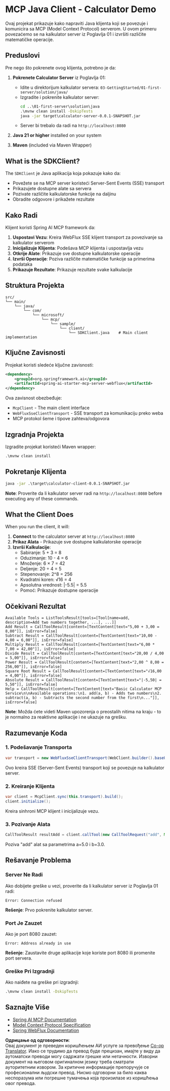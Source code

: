 <!--
CO_OP_TRANSLATOR_METADATA:
{
  "original_hash": "7074b9f4c8cd147c1c10f569d8508c82",
  "translation_date": "2025-06-11T13:17:18+00:00",
  "source_file": "03-GettingStarted/02-client/solution/java/README.md",
  "language_code": "sr"
}
-->
# MCP Java Client - Calculator Demo

Ovaj projekat prikazuje kako napraviti Java klijenta koji se povezuje i komunicira sa MCP (Model Context Protocol) serverom. U ovom primeru povezaćemo se na kalkulator server iz Poglavlja 01 i izvršiti različite matematičke operacije.

## Preduslovi

Pre nego što pokrenete ovog klijenta, potrebno je da:

1. **Pokrenete Calculator Server** iz Poglavlja 01:
   - Idite u direktorijum kalkulator servera: `03-GettingStarted/01-first-server/solution/java/`
   - Izgradite i pokrenite kalkulator server:
     ```cmd
     cd ..\01-first-server\solution\java
     .\mvnw clean install -DskipTests
     java -jar target\calculator-server-0.0.1-SNAPSHOT.jar
     ```
   - Server bi trebalo da radi na `http://localhost:8080`

2. **Java 21 or higher** installed on your system
3. **Maven** (included via Maven Wrapper)

## What is the SDKClient?

The `SDKClient` je Java aplikacija koja pokazuje kako da:
- Povežete se na MCP server koristeći Server-Sent Events (SSE) transport
- Prikazujete dostupne alate sa servera
- Pozivate različite kalkulatorske funkcije na daljinu
- Obradite odgovore i prikažete rezultate

## Kako Radi

Klijent koristi Spring AI MCP framework da:

1. **Uspostavi Vezu**: Kreira WebFlux SSE klijent transport za povezivanje sa kalkulator serverom
2. **Inicijalizuje Klijenta**: Podešava MCP klijenta i uspostavlja vezu
3. **Otkrije Alate**: Prikazuje sve dostupne kalkulatorske operacije
4. **Izvrši Operacije**: Poziva različite matematičke funkcije sa primerima podataka
5. **Prikazuje Rezultate**: Prikazuje rezultate svake kalkulacije

## Struktura Projekta

```
src/
└── main/
    └── java/
        └── com/
            └── microsoft/
                └── mcp/
                    └── sample/
                        └── client/
                            └── SDKClient.java    # Main client implementation
```

## Ključne Zavisnosti

Projekat koristi sledeće ključne zavisnosti:

```xml
<dependency>
    <groupId>org.springframework.ai</groupId>
    <artifactId>spring-ai-starter-mcp-server-webflux</artifactId>
</dependency>
```

Ova zavisnost obezbeđuje:
- `McpClient` - The main client interface
- `WebFluxSseClientTransport` - SSE transport za komunikaciju preko weba
- MCP protokol šeme i tipove zahteva/odgovora

## Izgradnja Projekta

Izgradite projekat koristeći Maven wrapper:

```cmd
.\mvnw clean install
```

## Pokretanje Klijenta

```cmd
java -jar .\target\calculator-client-0.0.1-SNAPSHOT.jar
```

**Note**: Proverite da li kalkulator server radi na `http://localhost:8080` before executing any of these commands.

## What the Client Does

When you run the client, it will:

1. **Connect** to the calculator server at `http://localhost:8080`
2. **Prikaz Alata** - Prikazuje sve dostupne kalkulatorske operacije
3. **Izvrši Kalkulacije**:
   - Sabiranje: 5 + 3 = 8
   - Oduzimanje: 10 - 4 = 6
   - Množenje: 6 × 7 = 42
   - Deljenje: 20 ÷ 4 = 5
   - Stepenovanje: 2^8 = 256
   - Kvadratni koren: √16 = 4
   - Apsolutna vrednost: |-5.5| = 5.5
   - Pomoć: Prikazuje dostupne operacije

## Očekivani Rezultat

```
Available Tools = ListToolsResult[tools=[Tool[name=add, description=Add two numbers together, ...], ...]]
Add Result = CallToolResult[content=[TextContent[text="5,00 + 3,00 = 8,00"]], isError=false]
Subtract Result = CallToolResult[content=[TextContent[text="10,00 - 4,00 = 6,00"]], isError=false]
Multiply Result = CallToolResult[content=[TextContent[text="6,00 * 7,00 = 42,00"]], isError=false]
Divide Result = CallToolResult[content=[TextContent[text="20,00 / 4,00 = 5,00"]], isError=false]
Power Result = CallToolResult[content=[TextContent[text="2,00 ^ 8,00 = 256,00"]], isError=false]
Square Root Result = CallToolResult[content=[TextContent[text="√16,00 = 4,00"]], isError=false]
Absolute Result = CallToolResult[content=[TextContent[text="|-5,50| = 5,50"]], isError=false]
Help = CallToolResult[content=[TextContent[text="Basic Calculator MCP Service\n\nAvailable operations:\n1. add(a, b) - Adds two numbers\n2. subtract(a, b) - Subtracts the second number from the first\n..."]], isError=false]
```

**Note**: Možda ćete videti Maven upozorenja o preostalih nitima na kraju - to je normalno za reaktivne aplikacije i ne ukazuje na grešku.

## Razumevanje Koda

### 1. Podešavanje Transporta
```java
var transport = new WebFluxSseClientTransport(WebClient.builder().baseUrl("http://localhost:8080"));
```
Ovo kreira SSE (Server-Sent Events) transport koji se povezuje na kalkulator server.

### 2. Kreiranje Klijenta
```java
var client = McpClient.sync(this.transport).build();
client.initialize();
```
Kreira sinhroni MCP klijent i inicijalizuje vezu.

### 3. Pozivanje Alata
```java
CallToolResult resultAdd = client.callTool(new CallToolRequest("add", Map.of("a", 5.0, "b", 3.0)));
```
Poziva "add" alat sa parametrima a=5.0 i b=3.0.

## Rešavanje Problema

### Server Ne Radi
Ako dobijete greške u vezi, proverite da li kalkulator server iz Poglavlja 01 radi:
```
Error: Connection refused
```
**Rešenje**: Prvo pokrenite kalkulator server.

### Port Je Zauzet
Ako je port 8080 zauzet:
```
Error: Address already in use
```
**Rešenje**: Zaustavite druge aplikacije koje koriste port 8080 ili promenite port servera.

### Greške Pri Izgradnji
Ako naiđete na greške pri izgradnji:
```cmd
.\mvnw clean install -DskipTests
```

## Saznajte Više

- [Spring AI MCP Documentation](https://docs.spring.io/spring-ai/reference/api/mcp/)
- [Model Context Protocol Specification](https://modelcontextprotocol.io/)
- [Spring WebFlux Documentation](https://docs.spring.io/spring-framework/docs/current/reference/html/web-reactive.html)

**Одрицање од одговорности**:  
Овај документ је преведен коришћењем АИ услуге за превођење [Co-op Translator](https://github.com/Azure/co-op-translator). Иако се трудимо да превод буде прецизан, имајте у виду да аутоматски преводи могу садржати грешке или нетачности. Изворни документ на његовом оригиналном језику треба сматрати ауторитетним извором. За критичне информације препоручује се професионални људски превод. Нисмо одговорни за било каква неспоразума или погрешне тумачења која произилазе из коришћења овог превода.